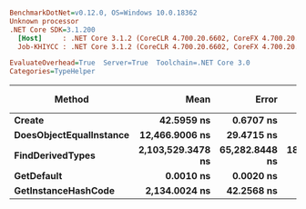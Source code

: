 ``` ini

BenchmarkDotNet=v0.12.0, OS=Windows 10.0.18362
Unknown processor
.NET Core SDK=3.1.200
  [Host]     : .NET Core 3.1.2 (CoreCLR 4.700.20.6602, CoreFX 4.700.20.6702), X64 RyuJIT
  Job-KHIYCC : .NET Core 3.1.2 (CoreCLR 4.700.20.6602, CoreFX 4.700.20.6702), X64 RyuJIT

EvaluateOverhead=True  Server=True  Toolchain=.NET Core 3.0  
Categories=TypeHelper  

```
|                  Method |              Mean |          Error |          StdDev |            Median |  Gen 0 | Gen 1 | Gen 2 | Allocated |
|------------------------ |------------------:|---------------:|----------------:|------------------:|-------:|------:|------:|----------:|
|                  **Create** |        **42.5959 ns** |      **0.6707 ns** |       **0.5946 ns** |        **42.8516 ns** | **0.0127** |     **-** |     **-** |     **120 B** |
| **DoesObjectEqualInstance** |    **12,466.9006 ns** |     **29.4715 ns** |      **27.5676 ns** |    **12,461.4105 ns** | **0.5798** |     **-** |     **-** |    **5446 B** |
|        **FindDerivedTypes** | **2,103,529.3478 ns** | **65,282.8448 ns** | **184,131.4220 ns** | **2,010,600.0000 ns** |      **-** |     **-** |     **-** |  **152024 B** |
|              **GetDefault** |         **0.0010 ns** |      **0.0020 ns** |       **0.0018 ns** |         **0.0002 ns** |      **-** |     **-** |     **-** |         **-** |
|     **GetInstanceHashCode** |     **2,134.0024 ns** |     **42.2568 ns** |      **41.5018 ns** |     **2,113.0064 ns** | **0.0458** |     **-** |     **-** |     **432 B** |
